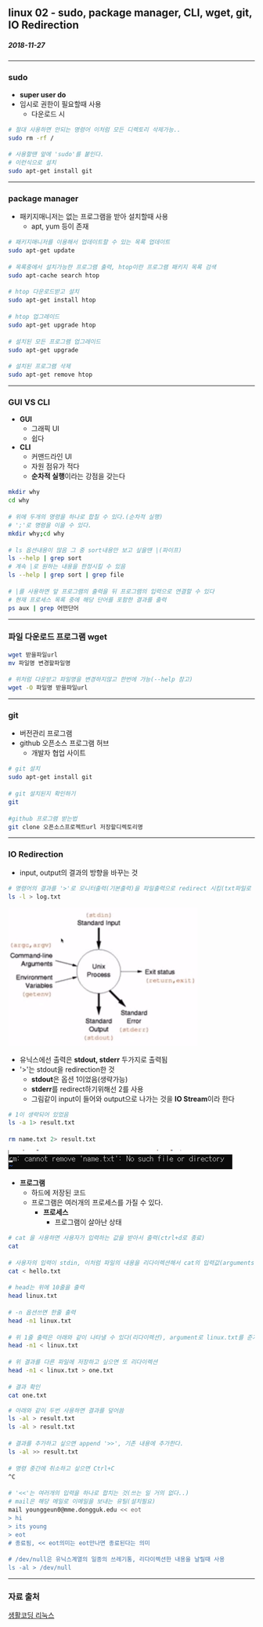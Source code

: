 ## linux 02 - sudo, package manager, CLI, wget, git, IO Redirection

##### 2018-11-27

---

### sudo

* **super user do**
* 임시로 권한이 필요할때 사용
    * 다운로드 시

```bash
# 절대 사용하면 안되는 명령어 이처럼 모든 디렉토리 삭제가능..
sudo rm -rf /

# 사용할땐 앞에 'sudo'를 붙인다.
# 이런식으로 설치
sudo apt-get install git 
```

---

### package manager

* 패키지매니저는 없는 프로그램을 받아 설치할때 사용
  * apt, yum 등이 존재

```bash
# 패키지매니저를 이용해서 업데이트할 수 있는 목록 업데이트
sudo apt-get update

# 목록중에서 설치가능한 프로그램 출력, htop이란 프로그램 패키지 목록 검색
sudo apt-cache search htop

# htop 다운로드받고 설치
sudo apt-get install htop

# htop 업그레이드
sudo apt-get upgrade htop 

# 설치된 모든 프로그램 업그레이드
sudo apt-get upgrade

# 설치된 프로그램 삭제
sudo apt-get remove htop
```

---

### GUI VS CLI

* **GUI**
    * 그래픽 UI
    * 쉽다
* **CLI**
    * 커맨드라인 UI
    * 자원 점유가 적다
    * **순차적 실행**이라는 강점을 갖는다

```bash
mkdir why 
cd why

# 위에 두개의 명령을 하나로 합칠 수 있다.(순차적 실행)
# ';'로 명령을 이을 수 있다.
mkdir why;cd why

# ls 옵션내용이 많음 그 중 sort내용만 보고 싶을땐 |(파이프)
ls --help | grep sort 
# 계속 |로 원하는 내용을 한정시킬 수 있음
ls --help | grep sort | grep file

# |를 사용하면 앞 프로그램의 출력을 뒤 프로그램의 입력으로 연결할 수 있다
# 현재 프로세스 목록 중에 해당 단어를 포함한 결과를 출력
ps aux | grep 어떤단어
```

---

### 파일 다운로드 프로그램 wget

```bash
wget 받을파일url
mv 파일명 변경할파일명

# 위처럼 다운받고 파일명을 변경하지않고 한번에 가능(--help 참고)
wget -O 파일명 받을파일url
```

---

### git

* 버전관리 프로그램
* github 오픈소스 프로그램 허브
    * 개발자 협업 사이트

```bash
# git 설치
sudo apt-get install git

# git 설치된지 확인하기
git

#github 프로그램 받는법
git clone 오픈소스프로젝트url 저장할디렉토리명
```

---

### IO Redirection

* input, output의 결과의 방향을 바꾸는 것

```bash
# 명령어의 결과를 '>'로 모니터출력(기본출력)을 파일출력으로 redirect 시킴(txt파일로 저장)
ls -l > log.txt
```

![01](https://github.com/younggeun0/TIL/blob/master/linux/%EC%83%9D%ED%99%9C%EC%BD%94%EB%94%A9%20%EA%B0%95%EC%9D%98/img/02/01.png?raw=true)


* 유닉스에선 출력은 **stdout, stderr** 두가지로 출력됨 
* '>'는 stdout을 redirection한 것
  * **stdout**은 옵션 1이었음(생략가능)
  * **stderr**를 redirect하기위해선 2를 사용
  * 그림같이 input이 들어와 output으로 나가는 것을 **IO Stream**이라 한다

```bash
# 1이 생략되어 있었음
ls -a 1> result.txt

rm name.txt 2> result.txt 
```

![02](https://github.com/younggeun0/TIL/blob/master/linux/%EC%83%9D%ED%99%9C%EC%BD%94%EB%94%A9%20%EA%B0%95%EC%9D%98/img/02/02.png?raw=true)

* **프로그램**
  * 하드에 저장된 코드
  * 프로그램은 여러개의 프로세스를 가질 수 있다.
    * **프로세스**
      * 프로그램이 살아난 상태

```bash
# cat 을 사용하면 사용자가 입력하는 값을 받아서 출력(ctrl+d로 종료)
cat

# 사용자의 입력이 stdin, 이처럼 파일의 내용을 리다이렉션해서 cat의 입력값(arguments)으로 줄 수 있음
cat < hello.txt

# head는 위에 10줄을 출력
head linux.txt

# -n 옵션쓰면 한줄 출력
head -n1 linux.txt

# 위 1줄 출력은 아래와 같이 나타낼 수 있다(리다이렉션), argument로 linux.txt를 준거
head -n1 < linux.txt 

# 위 결과를 다른 파일에 저장하고 싶으면 또 리다이렉션
head -n1 < linux.txt > one.txt

# 결과 확인
cat one.txt
```

```bash
# 아래와 같이 두번 사용하면 결과를 덮어씀
ls -al > result.txt
ls -al > result.txt

# 결과를 추가하고 싶으면 append '>>', 기존 내용에 추가한다.
ls -al >> result.txt

# 명령 중간에 취소하고 싶으면 Ctrl+C
^C

# '<<'는 여러개의 입력을 하나로 합치는 것(쓰는 일 거의 없다..)
# mail은 해당 메일로 이메일을 보내는 유틸(설치필요)
mail younggeun0@mme.dongguk.edu << eot
> hi
> its young
> eot
# 종료됨, << eot의미는 eot만나면 종료된다는 의미

# /dev/null은 유닉스계열의 일종의 쓰레기통, 리다이렉션한 내용을 날릴때 사용
ls -al > /dev/null
```

---

### 자료 출처

[생활코딩 리눅스](https://opentutorials.org/course/2598)
